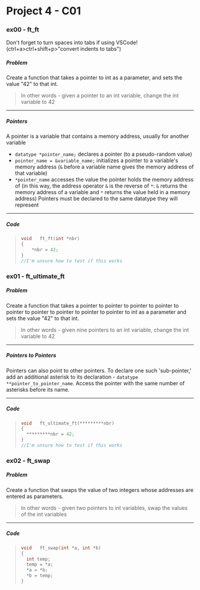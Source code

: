 # Project 4 - C01
### ex00 - ft_ft
Don't forget to turn spaces into tabs if using VSCode! (ctrl+a>ctrl+shift+p>"convert indents to tabs")
##### Problem
Create a function that takes a pointer to int as a parameter, and sets the value "42"
to that int.
> In other words - given a pointer to an int variable, change the int variable to 42
___
##### Pointers
A pointer is a variable that contains a memory address, usually for another variable
- `datatype *pointer_name;` declares a pointer (to a pseudo-random value)
- `pointer_name = &variable_name;` initializes a pointer to a variable's memory address (`&` before a variable name gives the memory address of that variable)
- `*pointer_name` accesses the value the pointer holds the memory address of (in this way, the address operator `&` is the reverse of `*`: `&` returns the memory address of a variable and `*` returns the value held in a memory address)
Pointers must be declared to the same datatype they will represent
___
##### Code
>```C
>void	ft_ft(int *nbr)
>{
>	  *nbr = 42;
>}
>//I'm unsure how to test if this works
>```
### ex01 - ft_ultimate_ft
##### Problem
Create a function that takes a pointer to pointer to pointer to pointer to pointer
to pointer to pointer to pointer to pointer to int as a parameter and sets the value
"42" to that int.
> In other words - given nine pointers to an int variable, change the int variable to 42
___
##### Pointers to Pointers
Pointers can also point to other pointers. To declare one such 'sub-pointer,' add an additional asterisk to its declaration - `datatype **pointer_to_pointer_name`. Access the pointer with the same number of asterisks before its name.
___
##### Code
>```C
>void	ft_ultimate_ft(*********nbr)
>{
>	*********nbr = 42;
>}
>//I'm unsure how to test if this works
>```
### ex02 - ft_swap
##### Problem
Create a function that swaps the value of two integers whose addresses are entered
as parameters.
> In other words - given two pointers to int variables, swap the values of the int variables
___
##### Code
>```C
>void	ft_swap(int *a, int *b)
>{
>	int temp;
>	temp = *a;
>	*a = *b;
>	*b = temp;
>}
>```
